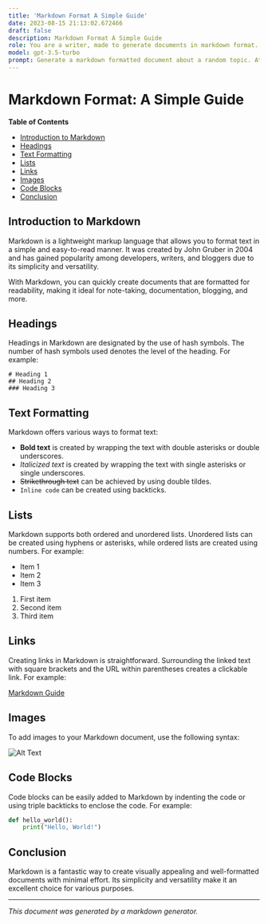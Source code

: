 ```yaml
---
title: 'Markdown Format A Simple Guide'
date: 2023-08-15 21:13:02.672466
draft: false
description: Markdown Format A Simple Guide
role: You are a writer, made to generate documents in markdown format. It is very important that all of the documents you generate are in valid markdown format.
model: gpt-3.5-turbo
prompt: Generate a markdown formatted document about a random topic. At the bottom, include a disclaimer explaining that the document was generated by you. The first line of the document should be the title. Make sure that the entire document is in proper markdown format, using a mix of various tags to make the document visually appealing.
---
```


# Markdown Format: A Simple Guide

**Table of Contents**
- [Introduction to Markdown](#introduction-to-markdown)
- [Headings](#headings)
- [Text Formatting](#text-formatting)
- [Lists](#lists)
- [Links](#links)
- [Images](#images)
- [Code Blocks](#code-blocks)
- [Conclusion](#conclusion)

## Introduction to Markdown

Markdown is a lightweight markup language that allows you to format text in a simple and easy-to-read manner. It was created by John Gruber in 2004 and has gained popularity among developers, writers, and bloggers due to its simplicity and versatility.

With Markdown, you can quickly create documents that are formatted for readability, making it ideal for note-taking, documentation, blogging, and more.

## Headings

Headings in Markdown are designated by the use of hash symbols. The number of hash symbols used denotes the level of the heading. For example:

```
# Heading 1
## Heading 2
### Heading 3
```

## Text Formatting

Markdown offers various ways to format text:

- **Bold text** is created by wrapping the text with double asterisks or double underscores.
- *Italicized text* is created by wrapping the text with single asterisks or single underscores.
- ~~Strikethrough text~~ can be achieved by using double tildes.
- `Inline code` can be created using backticks.

## Lists

Markdown supports both ordered and unordered lists. Unordered lists can be created using hyphens or asterisks, while ordered lists are created using numbers. For example:

- Item 1
- Item 2
- Item 3

1. First item
2. Second item
3. Third item

## Links

Creating links in Markdown is straightforward. Surrounding the linked text with square brackets and the URL within parentheses creates a clickable link. For example:

[Markdown Guide](https://www.markdownguide.org)

## Images

To add images to your Markdown document, use the following syntax:

![Alt Text](/path/to/image.jpg)

## Code Blocks

Code blocks can be easily added to Markdown by indenting the code or using triple backticks to enclose the code. For example:

```python
def hello_world():
    print("Hello, World!")
```

## Conclusion

Markdown is a fantastic way to create visually appealing and well-formatted documents with minimal effort. Its simplicity and versatility make it an excellent choice for various purposes.

---

*This document was generated by a markdown generator.*

